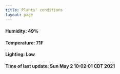 ```yaml
---
title: Plants' conditions
layout: page
---
```



#### Humidity: 49%
#### Temperature: 71F
#### Lighting: Low
#### Time of last update: Sun May  2 10:02:01 CDT 2021
